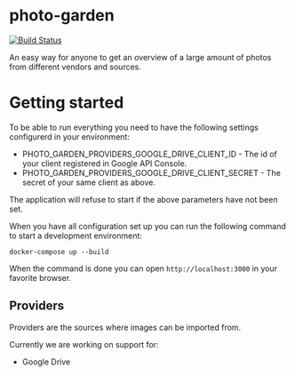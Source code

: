 # photo-garden

[![Build Status](https://travis-ci.org/Etimo/photo-garden.svg?branch=master)](https://travis-ci.org/Etimo/photo-garden)

An easy way for anyone to get an overview of a large amount of photos from different vendors and sources.

# Getting started

To be able to run everything you need to have the following settings configurerd in your environment:

* PHOTO_GARDEN_PROVIDERS_GOOGLE_DRIVE_CLIENT_ID - The id of your client registered in Google API Console.
* PHOTO_GARDEN_PROVIDERS_GOOGLE_DRIVE_CLIENT_SECRET - The secret of your same client as above.

The application will refuse to start if the above parameters have not been set.

When you have all configuration set up you can run the following command to start a development environment:

```
docker-compose up --build
```

When the command is done you can open `http://localhost:3000` in your favorite browser.

## Providers

Providers are the sources where images can be imported from.

Currently we are working on support for:

* Google Drive
